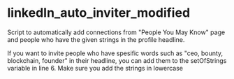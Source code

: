 # linkedIn_auto_inviter_modified

Script to automatically add connections from "People You May Know" page and people who have the given strings in the profile headline. 

If you want to invite people who have spesific words such as "ceo, bounty, blockchain, founder" in their headline, you can add them to the setOfStrings variable in line 6.
Make sure you add the strings in lowercase
